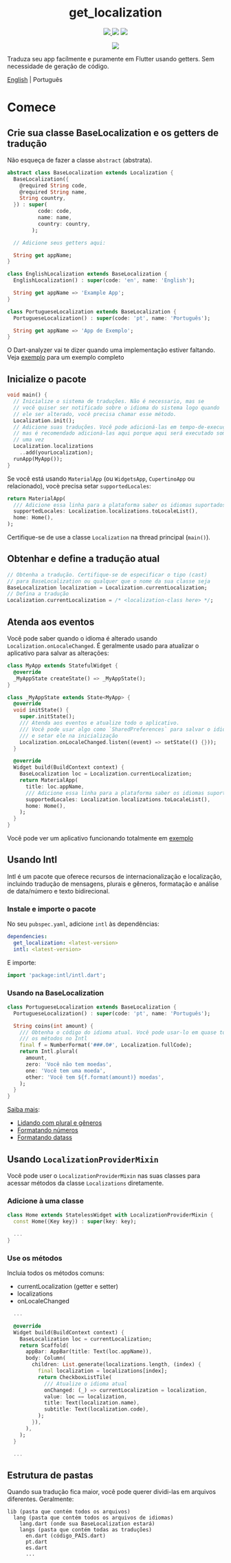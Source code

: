 <div>
  <h1 align="center">get_localization</h1>
  <p align="center" >
    <a title="Pub" href="https://pub.dartlang.org/packages/get_localization" >
      <img src="https://img.shields.io/pub/v/get_localization.svg?style=popout&include_prereleases" />
    </a>
    <a title="Licença">
      <img src="https://img.shields.io/github/license/bdlukaa/get_localization" />
    </a>
    <a title="PRs são bem-vindos">
      <img src="https://img.shields.io/badge/PRs-welcome-brightgreen.svg" />
    </a>
  <div>
  <p align="center">
    <a title="Me compre um café" href="https://www.buymeacoffee.com/bdlukaa">
      <img src="https://img.buymeacoffee.com/button-api/?text=Me compre um café&emoji=&slug=bdlukaa&button_colour=FF5F5F&font_colour=ffffff&font_family=Lato&outline_colour=000000&coffee_colour=FFDD00">
    </a>
  </p>
</div>

Traduza seu app facílmente e puramente em Flutter usando getters. Sem necessidade de geração de código.

[English](README.md) | Português

# Comece

## Crie sua classe BaseLocalization e os getters de tradução

Não esqueça de fazer a classe `abstract` (abstrata).

```dart
abstract class BaseLocalization extends Localization {
  BaseLocalization({
    @required String code,
    @required String name,
    String country,
  }) : super(
          code: code,
          name: name,
          country: country,
        );

  // Adicione seus getters aqui:

  String get appName;
}

class EnglishLocalization extends BaseLocalization {
  EnglishLocalization() : super(code: 'en', name: 'English');

  String get appName => 'Example App';
}

class PortugueseLocalization extends BaseLocalization {
  PortugueseLocalization() : super(code: 'pt', name: 'Português');

  String get appName => 'App de Exemplo';
}
```

O Dart-analyzer vai te dizer quando uma implementação estiver faltando.\
Veja [exemplo](example/lib/langs/lang.dart) para um exemplo completo

## Inicialize o pacote

```dart
void main() {
  // Inicialize o sistema de traduções. Não é necessario, mas se
  // você quiser ser notificado sobre o idioma do sistema logo quando
  // ele ser alterado, você precisa chamar esse método.
  Localization.init();
  // Adicione suas traduções. Você pode adicioná-las em tempo-de-execução,
  // mas é recomendado adicioná-las aqui porque aqui será executado somente
  // uma vez
  Localization.localizations
    ..add(yourLocalization);
  runApp(MyApp());
}
```

Se você está usando `MaterialApp` (ou `WidgetsApp`, `CupertinoApp` ou relacionado), vocè precisa setar `supportedLocales`:

```dart
return MaterialApp(
  /// Adicione essa linha para a plataforma saber os idiomas suportados
  supportedLocales: Localization.localizations.toLocaleList(),
  home: Home(),
);
```

Certifique-se de use a classe `Localization` na thread principal (`main()`).

## Obtenhar e define a tradução atual

```dart
// Obtenha a tradução. Certifique-se de especificar o tipo (cast)
// para BaseLocalization ou qualquer que o nome da sua classe seja
BaseLocalization localization = Localization.currentLocalization;
// Defina a tradução
Localization.currentLocalization = /* <localization-class here> */;
```

## Atenda aos eventos

Você pode saber quando o idioma é alterado usando `Localization.onLocaleChanged`. É geralmente usado para atualizar o aplicativo para salvar as alterações:

```dart
class MyApp extends StatefulWidget {
  @override
  _MyAppState createState() => _MyAppState();
}

class _MyAppState extends State<MyApp> {
  @override
  void initState() {
    super.initState();
    /// Atenda aos eventos e atualize todo o aplicativo.
    /// Você pode usar algo como `SharedPreferences` para salvar o idioma atual
    /// e setar ele na inicialização
    Localization.onLocaleChanged.listen((event) => setState(() {}));
  }

  @override
  Widget build(BuildContext context) {
    BaseLocalization loc = Localization.currentLocalization;
    return MaterialApp(
      title: loc.appName,
      /// Adicione essa linha para a plataforma saber os idiomas suportados
      supportedLocales: Localization.localizations.toLocaleList(),
      home: Home(),
    );
  }
}
```

Você pode ver um aplicativo funcionando totalmente em [exemplo](example/)

## Usando Intl

Intl é um pacote que oferece recursos de internacionalização e localização, incluindo tradução de mensagens, plurais e gêneros, formatação e análise de data/número e texto bidirecional.

### Instale e importe o pacote

No seu `pubspec.yaml`, adicione `intl` às dependências:

```yaml
dependencies:
  get_localization: <latest-version>
  intl: <latest-version>
```

E importe:

```dart
import 'package:intl/intl.dart';
```

### Usando na BaseLocalization

```dart
class PortugueseLocalization extends BaseLocalization {
  PortugueseLocalization() : super(code: 'pt', name: 'Português');

  String coins(int amount) {
    /// Obtenha o código do idioma atual. Você pode usar-lo em quase todos
    /// os métodos no Intl
    final f = NumberFormat('###.0#', Localization.fullCode);
    return Intl.plural(
      amount,
      zero: 'Você não tem moedas',
      one: 'Você tem uma moeda',
      other: 'Você tem ${f.format(amount)} moedas',
    );
  }
}
```

[Saiba mais](https://pub.dev/packages/intl):

- [Lidando com plural e gêneros](https://pub.dev/packages/intl#messages)
- [Formatando números](https://pub.dev/packages/intl#number-formatting-and-parsing)
- [Formatando datass](https://pub.dev/packages/intl#date-formatting-and-parsing)

## Usando `LocalizationProviderMixin`

Você pode user o `LocalizationProviderMixin` nas suas classes para acessar métodos da classe `Localizations` diretamente.

### Adicione à uma classe

```dart
class Home extends StatelessWidget with LocalizationProviderMixin {
  const Home({Key key}) : super(key: key);

  ...
}
```

### Use os métodos

Incluia todos os métodos comuns:

- currentLocalization (getter e setter)
- localizations
- onLocaleChanged

```dart
  ...

  @override
  Widget build(BuildContext context) {
    BaseLocalization loc = currentLocalization;
    return Scaffold(
      appBar: AppBar(title: Text(loc.appName)),
      body: Column(
        children: List.generate(localizations.length, (index) {
          final localization = localizations[index];
          return CheckboxListTile(
            /// Atualize o idioma atual
            onChanged: (_) => currentLocalization = localization,
            value: loc == localization,
            title: Text(localization.name),
            subtitle: Text(localization.code),
          );
        }),
      ),
    );
  }

  ...
```

## Estrutura de pastas

Quando sua tradução fica maior, você pode querer dividi-las em arquivos diferentes. Geralmente:

```
lib (pasta que contém todos os arquivos)
  lang (pasta que contém todos os arquivos de idiomas)
    lang.dart (onde sua BaseLocalization estará)
    langs (pasta que contém todas as traduções)
      en.dart (código_PAÍS.dart)
      pt.dart
      es.dart
      ...
```
